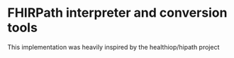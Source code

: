 # FHIRPath interpreter and conversion tools

This implementation was heavily inspired by the healthiop/hipath project
